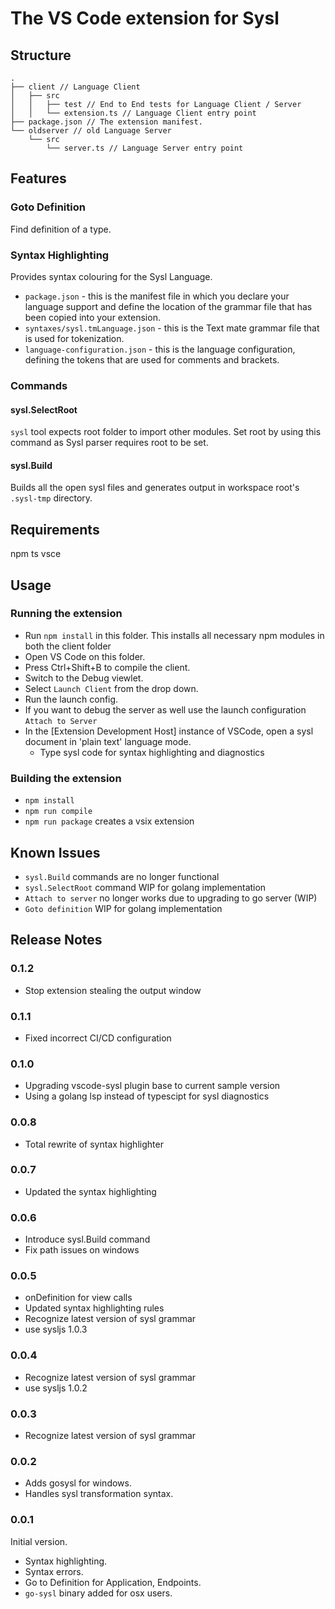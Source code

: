 # **The** VS Code extension for Sysl

## Structure

```
.
├── client // Language Client
│   ├── src
│   │   ├── test // End to End tests for Language Client / Server
│   │   └── extension.ts // Language Client entry point
├── package.json // The extension manifest.
└── oldserver // old Language Server
    └── src
        └── server.ts // Language Server entry point
```

## Features

### Goto Definition

Find definition of a type.

### Syntax Highlighting

Provides syntax colouring for the Sysl Language.

* `package.json` - this is the manifest file in which you declare your language support and define the location of the grammar file that has been copied into your extension.
* `syntaxes/sysl.tmLanguage.json` - this is the Text mate grammar file that is used for tokenization.
* `language-configuration.json` - this is the language configuration, defining the tokens that are used for comments and brackets.

### Commands

#### sysl.SelectRoot

`sysl` tool expects root folder to import other modules. Set root by using this command as Sysl parser requires root to be set.

#### sysl.Build

Builds all the open sysl files and generates output in workspace root's `.sysl-tmp` directory.

## Requirements

npm
ts
vsce

## Usage

### Running the extension

* Run `npm install` in this folder. This installs all necessary npm modules in both the client folder
* Open VS Code on this folder.
* Press Ctrl+Shift+B to compile the client.
* Switch to the Debug viewlet.
* Select `Launch Client` from the drop down.
* Run the launch config.
* If you want to debug the server as well use the launch configuration `Attach to Server`
* In the [Extension Development Host] instance of VSCode, open a sysl document in 'plain text' language mode.
  * Type sysl code for syntax highlighting and diagnostics

### Building the extension

* `npm install`
* `npm run compile`
* `npm run package` creates a vsix extension

## Known Issues

* `sysl.Build` commands are no longer functional
* `sysl.SelectRoot` command WIP for golang implementation
* `Attach to server` no longer works due to upgrading to go server (WIP)
* `Goto definition` WIP for golang implementation

## Release Notes

### 0.1.2

* Stop extension stealing the output window

### 0.1.1

* Fixed incorrect CI/CD configuration

### 0.1.0

* Upgrading vscode-sysl plugin base to current sample version
* Using a golang lsp instead of typescipt for sysl diagnostics

### 0.0.8

* Total rewrite of syntax highlighter

### 0.0.7

* Updated the syntax highlighting

### 0.0.6

* Introduce sysl.Build command
* Fix path issues on windows

### 0.0.5

* onDefinition for view calls
* Updated syntax highlighting rules
* Recognize latest version of sysl grammar
* use sysljs 1.0.3

### 0.0.4

* Recognize latest version of sysl grammar
* use sysljs 1.0.2

### 0.0.3

* Recognize latest version of sysl grammar

### 0.0.2

* Adds gosysl for windows.
* Handles sysl transformation syntax.

### 0.0.1

Initial version.

* Syntax highlighting.
* Syntax errors.
* Go to Definition for Application, Endpoints.
* `go-sysl` binary added for osx users.
